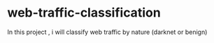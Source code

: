 # web-traffic-classification
In this project , i will classify web traffic by nature (darknet or benign)
